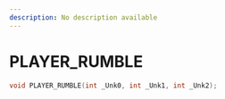 ```yaml
---
description: No description available 
---
```


# PLAYER_RUMBLE

```cpp
void PLAYER_RUMBLE(int _Unk0, int _Unk1, int _Unk2);
```